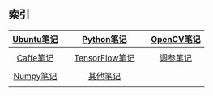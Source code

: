 **索引**
---


[Ubuntu笔记](https://github.com/JNingWei/Notebook/blob/master/Bookshelf/Ubuntu-Notebook/Ubuntu-Notebook.md) |  | [Python笔记](https://github.com/JNingWei/Notebook/blob/master/Bookshelf/Python-Notebook/Python-Notebook.md) |  | [OpenCV笔记](https://github.com/JNingWei/Notebook/blob/master/Bookshelf/OpenCV-Notebook/OpenCV-Notebook.md)
:----: | :----: | :----: | :----: | :----: 
 |  |  |  | 
[Caffe笔记](https://github.com/JNingWei/Notebook/blob/master/Bookshelf/Caffe-Notebook/Caffe-Notebook.md)  |  |  [TensorFlow笔记](https://github.com/JNingWei/Notebook/blob/master/Bookshelf/TensorFlow-Notebook/TensorFlow-Notebook.md)  |  |  [调参笔记](https://github.com/JNingWei/Notebook/blob/master/Bookshelf/Tunning-Notebook/Tunning-Notebook.md)
 |  |  |  | 
[Numpy笔记](https://github.com/JNingWei/Notebook/blob/master/Bookshelf/Numpy-Notebook/Numpy-Notebook.md)  |  | [其他笔记](https://github.com/JNingWei/Notebook/blob/master/Bookshelf/Others-Notebook/Others-Notebook.md) |  | 
 |  |  |  | 



